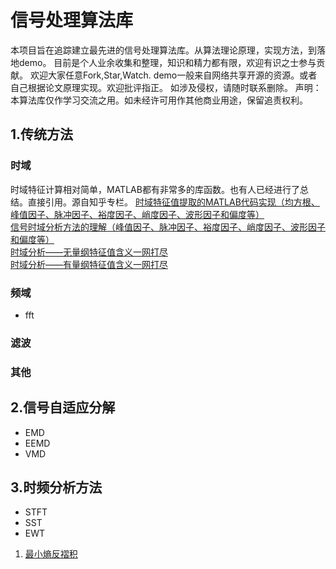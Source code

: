 # 信号处理算法库
 
 本项目旨在追踪建立最先进的信号处理算法库。从算法理论原理，实现方法，到落地demo。
 目前是个人业余收集和整理，知识和精力都有限，欢迎有识之士参与贡献。
 欢迎大家任意Fork,Star,Watch.
 demo一般来自网络共享开源的资源。或者自己根据论文原理实现。欢迎批评指正。
 如涉及侵权，请随时联系删除。
 声明：本算法库仅作学习交流之用。如未经许可用作其他商业用途，保留追责权利。

## 1.传统方法
### 时域
时域特征计算相对简单，MATLAB都有非常多的库函数。也有人已经进行了总结。直接引用。源自知乎专栏。
[时域特征值提取的MATLAB代码实现（均方根、峰值因子、脉冲因子、裕度因子、峭度因子、波形因子和偏度等）](https://zhuanlan.zhihu.com/p/36162561)  
[信号时域分析方法的理解（峰值因子、脉冲因子、裕度因子、峭度因子、波形因子和偏度等）](https://zhuanlan.zhihu.com/p/35362151)  
[时域分析——无量纲特征值含义一网打尽](https://zhuanlan.zhihu.com/p/57445453)    
[时域分析——有量纲特征值含义一网打尽](https://zhuanlan.zhihu.com/p/57153601)  


### 频域
* fft
### 滤波

### 其他


## 2.信号自适应分解

* EMD
* EEMD
* VMD


## 3.时频分析方法

* STFT
* SST
* EWT


1. [最小熵反褶积](https://github.com/hustcxl/Signal-processing-notes/blob/master/MED.md)

